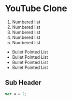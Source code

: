 

# YouTube Clone

1. Numbered list
1. Numbered list
1. Numbered list
1. Numbered list
1. Numbered list


* Bullet Pointed List
* Bullet Pointed List
* Bullet Pointed List
* Bullet Pointed List


## Sub Header

```js
var a = 2;
```
